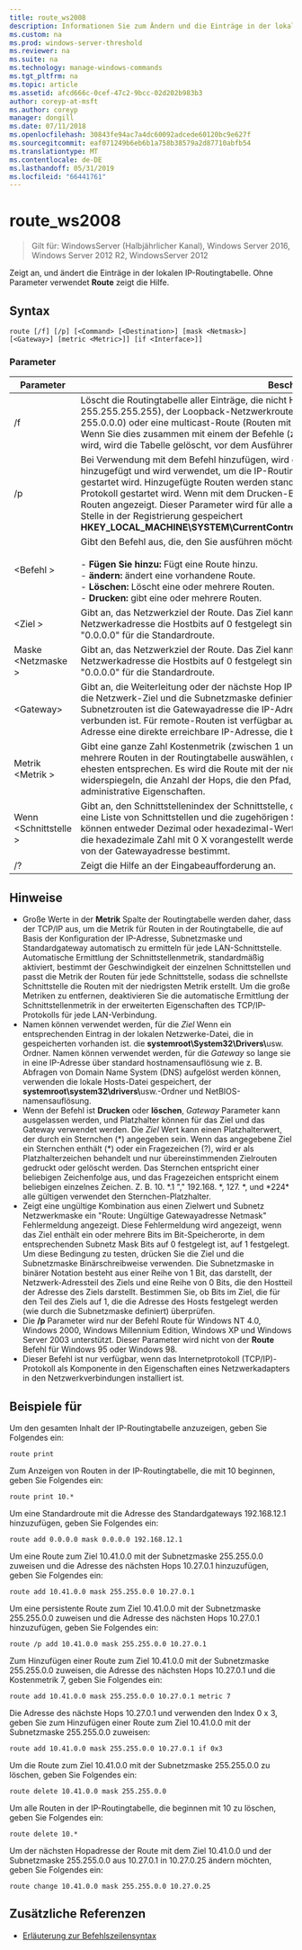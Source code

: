 ```yaml
---
title: route_ws2008
description: Informationen Sie zum Ändern und die Einträge in der lokalen IP-Routingtabelle angezeigt.
ms.custom: na
ms.prod: windows-server-threshold
ms.reviewer: na
ms.suite: na
ms.technology: manage-windows-commands
ms.tgt_pltfrm: na
ms.topic: article
ms.assetid: afcd666c-0cef-47c2-9bcc-02d202b983b3
author: coreyp-at-msft
ms.author: coreyp
manager: dongill
ms.date: 07/11/2018
ms.openlocfilehash: 30843fe94ac7a4dc60092adcede60120bc9e627f
ms.sourcegitcommit: eaf071249b6eb6b1a758b38579a2d87710abfb54
ms.translationtype: MT
ms.contentlocale: de-DE
ms.lasthandoff: 05/31/2019
ms.locfileid: "66441761"
---
```

# <a name="routews2008"></a>route_ws2008

>Gilt für: WindowsServer (Halbjährlicher Kanal), Windows Server 2016, Windows Server 2012 R2, WindowsServer 2012

Zeigt an, und ändert die Einträge in der lokalen IP-Routingtabelle. Ohne Parameter verwendet **Route** zeigt die Hilfe.   

## <a name="syntax"></a>Syntax  
```  
route [/f] [/p] [<Command> [<Destination>] [mask <Netmask>] [<Gateway>] [metric <Metric>]] [if <Interface>]]  
```  

### <a name="parameters"></a>Parameter  

|Parameter|Beschreibung|  
|-------|--------|  
|/f|Löscht die Routingtabelle aller Einträge, die nicht Hostrouten (Routen mit der Netzmaske 255.255.255.255), der Loopback-Netzwerkroute (Routen mit dem Ziel 127.0.0.0 und Netzmaske 255.0.0.0) oder eine multicast-Route (Routen mit dem Ziel 224.0.0.0 und der Netzmaske 240.0.0.0). Wenn Sie dies zusammen mit einem der Befehle (z. B. hinzufügen, ändern oder löschen) verwendet wird, wird die Tabelle gelöscht, vor dem Ausführen des Befehls.|  
|/p|Bei Verwendung mit dem Befehl hinzufügen, wird die angegebene Route wird in der Registrierung hinzugefügt und wird verwendet, um die IP-Routingtabelle zu initialisieren, wenn das TCP/IP-Protokoll gestartet wird. Hinzugefügte Routen werden standardmäßig nicht beibehalten, wenn das TCP/IP-Protokoll gestartet wird. Wenn mit dem Drucken-Befehl verwendet wird, wird die Liste der persistenten Routen angezeigt. Dieser Parameter wird für alle andere Befehle ignoriert. Persistente Routen werden Stelle in der Registrierung gespeichert **HKEY_LOCAL_MACHINE\SYSTEM\CurrentControlSet\Services\Tcpip\Parameters\PersistentRoutes**.|  
|\<Befehl >|Gibt den Befehl aus, die, den Sie ausführen möchten. Die folgende Tabelle enthält die gültigen Befehle:<br /><br />-   **Fügen Sie hinzu:** Fügt eine Route hinzu.<br />-   **ändern:** ändert eine vorhandene Route.<br />-   **Löschen:** Löscht eine oder mehrere Routen.<br />-   **Drucken:** gibt eine oder mehrere Routen.|  
|\<Ziel >|Gibt an, das Netzwerkziel der Route. Das Ziel kann sein, eine IP-Netzwerkadresse, die (in der Netzwerkadresse die Hostbits auf 0 festgelegt sind), eine IP-Adresse für eine Hostroute oder "0.0.0.0" für die Standardroute.|  
|Maske \<Netzmaske >|Gibt an, das Netzwerkziel der Route. Das Ziel kann sein, eine IP-Netzwerkadresse, die (in der Netzwerkadresse die Hostbits auf 0 festgelegt sind), eine IP-Adresse für eine Hostroute oder "0.0.0.0" für die Standardroute.|  
|\<Gateway>|Gibt an, die Weiterleitung oder der nächste Hop IP-Adresse für die der Satz von Adressen, die durch die Netzwerk-Ziel und die Subnetzmaske definiert erreichbar sind. Für lokal verbundenen Subnetzrouten ist die Gatewayadresse die IP-Adresse der Schnittstelle, die mit dem Subnetz verbunden ist. Für remote-Routen ist verfügbar auf einem oder mehreren Routern, die Gateway-Adresse eine direkte erreichbare IP-Adresse, die benachbarten Routers zugewiesen ist.|  
|Metrik \<Metrik >|Gibt eine ganze Zahl Kostenmetrik (zwischen 1 und 9999) für die Route, die verwendet wird, wenn mehrere Routen in der Routingtabelle auswählen, die die Zieladresse der weitergeleiteten Pakets am ehesten entsprechen. Es wird die Route mit der niedrigsten Metrik ausgewählt. Die Metrik kann widerspiegeln, die Anzahl der Hops, die den Pfad, Zuverlässigkeit, Pfaddurchsatz oder die administrative Eigenschaften.|  
|Wenn \<Schnittstelle >|Gibt an, den Schnittstellenindex der Schnittstelle, die über die das Ziel erreichbar ist. Verwenden Sie eine Liste von Schnittstellen und die zugehörigen Schnittstellenindizes die dem Befehl Route print. Sie können entweder Dezimal oder hexadezimal-Werte für den Index verwenden. Bei Hexadezimalwerten die hexadezimale Zahl mit 0 X vorangestellt werden. Wenn der Parameter fehlt, wird die Schnittstelle von der Gatewayadresse bestimmt.|  
|/?|Zeigt die Hilfe an der Eingabeaufforderung an.|  

## <a name="remarks"></a>Hinweise  
- Große Werte in der **Metrik** Spalte der Routingtabelle werden daher, dass der TCP/IP aus, um die Metrik für Routen in der Routingtabelle, die auf Basis der Konfiguration der IP-Adresse, Subnetzmaske und Standardgateway automatisch zu ermitteln für jede LAN-Schnittstelle. Automatische Ermittlung der Schnittstellenmetrik, standardmäßig aktiviert, bestimmt der Geschwindigkeit der einzelnen Schnittstellen und passt die Metrik der Routen für jede Schnittstelle, sodass die schnellste Schnittstelle die Routen mit der niedrigsten Metrik erstellt. Um die große Metriken zu entfernen, deaktivieren Sie die automatische Ermittlung der Schnittstellenmetrik in der erweiterten Eigenschaften des TCP/IP-Protokolls für jede LAN-Verbindung.  
- Namen können verwendet werden, für die *Ziel* Wenn ein entsprechenden Eintrag in der lokalen Netzwerke-Datei, die in gespeicherten vorhanden ist. die <strong>systemroot\System32\Drivers\\</strong>usw. Ordner. Namen können verwendet werden, für die *Gateway* so lange sie in eine IP-Adresse über standard hostnamensauflösung wie z. B. Abfragen von Domain Name System (DNS) aufgelöst werden können, verwenden die lokale Hosts-Datei gespeichert, der  <strong>systemroot\system32\drivers\\</strong>usw.-Ordner und NetBIOS-namensauflösung.  
- Wenn der Befehl ist **Drucken** oder **löschen**, *Gateway* Parameter kann ausgelassen werden, und Platzhalter können für das Ziel und das Gateway verwendet werden. Die *Ziel* Wert kann einen Platzhalterwert, der durch ein Sternchen (*) angegeben sein. Wenn das angegebene Ziel ein Sternchen enthält (\*) oder ein Fragezeichen (?), wird er als Platzhalterzeichen behandelt und nur übereinstimmenden Zielrouten gedruckt oder gelöscht werden. Das Sternchen entspricht einer beliebigen Zeichenfolge aus, und das Fragezeichen entspricht einem beliebigen einzelnes Zeichen. Z. B. 10. \*.1 "," 192.168. \*, 127. \*, und \*224\* alle gültigen verwendet den Sternchen-Platzhalter.  
- Zeigt eine ungültige Kombination aus einen Zielwert und Subnetz Netzwerkmaske ein "Route: Ungültige Gatewayadresse Netmask" Fehlermeldung angezeigt. Diese Fehlermeldung wird angezeigt, wenn das Ziel enthält ein oder mehrere Bits im Bit-Speicherorte, in dem entsprechenden Subnetz Mask Bits auf 0 festgelegt ist, auf 1 festgelegt. Um diese Bedingung zu testen, drücken Sie die Ziel und die Subnetzmaske Binärschreibweise verwenden. Die Subnetzmaske in binärer Notation besteht aus einer Reihe von 1 Bit, das darstellt, der Netzwerk-Adressteil des Ziels und eine Reihe von 0 Bits, die den Hostteil der Adresse des Ziels darstellt. Bestimmen Sie, ob Bits im Ziel, die für den Teil des Ziels auf 1, die die Adresse des Hosts festgelegt werden (wie durch die Subnetzmaske definiert) überprüfen.  
- Die **/p** Parameter wird nur der Befehl Route für Windows NT 4.0, Windows 2000, Windows Millennium Edition, Windows XP und Windows Server 2003 unterstützt. Dieser Parameter wird nicht von der **Route** Befehl für Windows 95 oder Windows 98.  
- Dieser Befehl ist nur verfügbar, wenn das Internetprotokoll (TCP/IP)-Protokoll als Komponente in den Eigenschaften eines Netzwerkadapters in den Netzwerkverbindungen installiert ist.  

## <a name="BKMK_Examples"></a>Beispiele für  
Um den gesamten Inhalt der IP-Routingtabelle anzuzeigen, geben Sie Folgendes ein:  
```  
route print  
```  
Zum Anzeigen von Routen in der IP-Routingtabelle, die mit 10 beginnen, geben Sie Folgendes ein:  
```  
route print 10.*  
```  
Um eine Standardroute mit die Adresse des Standardgateways 192.168.12.1 hinzuzufügen, geben Sie Folgendes ein:  
```  
route add 0.0.0.0 mask 0.0.0.0 192.168.12.1  
```  
Um eine Route zum Ziel 10.41.0.0 mit der Subnetzmaske 255.255.0.0 zuweisen und die Adresse des nächsten Hops 10.27.0.1 hinzuzufügen, geben Sie Folgendes ein:  
```  
route add 10.41.0.0 mask 255.255.0.0 10.27.0.1  
```  
Um eine persistente Route zum Ziel 10.41.0.0 mit der Subnetzmaske 255.255.0.0 zuweisen und die Adresse des nächsten Hops 10.27.0.1 hinzuzufügen, geben Sie Folgendes ein:  
```  
route /p add 10.41.0.0 mask 255.255.0.0 10.27.0.1  
```  
Zum Hinzufügen einer Route zum Ziel 10.41.0.0 mit der Subnetzmaske 255.255.0.0 zuweisen, die Adresse des nächsten Hops 10.27.0.1 und die Kostenmetrik 7, geben Sie Folgendes ein:  
```  
route add 10.41.0.0 mask 255.255.0.0 10.27.0.1 metric 7  
```  
Die Adresse des nächste Hops 10.27.0.1 und verwenden den Index 0 x 3, geben Sie zum Hinzufügen einer Route zum Ziel 10.41.0.0 mit der Subnetzmaske 255.255.0.0 zuweisen:  
```  
route add 10.41.0.0 mask 255.255.0.0 10.27.0.1 if 0x3  
```  
Um die Route zum Ziel 10.41.0.0 mit der Subnetzmaske 255.255.0.0 zu löschen, geben Sie Folgendes ein:  
```  
route delete 10.41.0.0 mask 255.255.0.0  
```  
Um alle Routen in der IP-Routingtabelle, die beginnen mit 10 zu löschen, geben Sie Folgendes ein:  
```  
route delete 10.*  
```  
Um der nächsten Hopadresse der Route mit dem Ziel 10.41.0.0 und der Subnetzmaske 255.255.0.0 aus 10.27.0.1 in 10.27.0.25 ändern möchten, geben Sie Folgendes ein:  
```  
route change 10.41.0.0 mask 255.255.0.0 10.27.0.25  
```  

## <a name="additional-references"></a>Zusätzliche Referenzen  
-   [Erläuterung zur Befehlszeilensyntax](command-line-syntax-key.md)  
